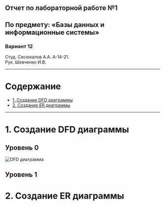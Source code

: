 
## Отчет по лабораторной работе №1
## По предмету: «Базы данных и информационные системы»
### Вариант 12


Студ. Сесюкалов А.А. А-14-21.<br>
Рук. Шевченко И.В.


---

# Содержание
* [1. Создание DFD диаграммы](#1-создание-dfd-диаграммы)
* [2. Создание ER диаграммы](#2-создание-er-диаграммы)

---

# 1. Создание DFD диаграммы
## Уровень 0
![DFD диаграмма](http://www.plantuml.com/plantuml/png/TP51IiD068NtSugVh7JX1Ln85G_WGWymfcCf9gdCJ44GGItYejtenftY3L9fI54Rh_3cHhu9SH74G1A6zxt7-_yPEA-jd-QPSkVZua9RdSlGdEbfve_DfT_FngCYDuMNb1zZbTAfdrX9y8e6ds61clztbE4ELJmdefsSE9BMf5uNeymGViCwtBR85yf4hfJmsQBmWcMuGOab6ieVA0Kh7ZVOX7cuJsGxnXtPIMgSQqr3xVMfTZ7qaM3znq7-y41TAnLBoCxUhrjs1Kzisc3LSwXE9qfZf9ufVhU55tsISY-lsy4iFA0Yj4RrJp9TiKrR8Sox4foxGXrcSMkSlOol6fXYoClu0G00)
## Уровень 1


# 2. Создание ER диаграммы
